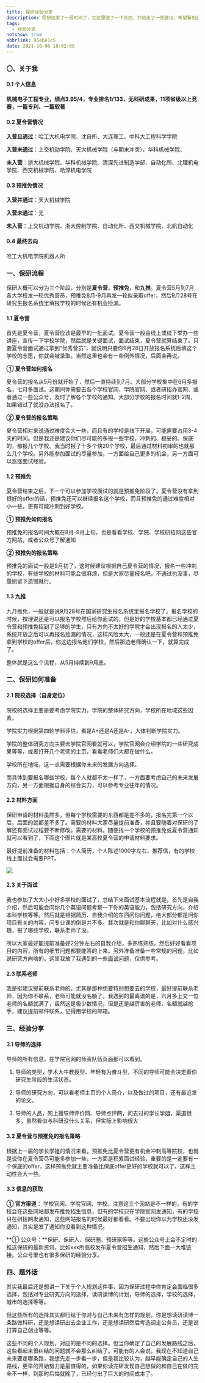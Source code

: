 ```yaml
---
title: 保研经验分享
description: 保研结束了一段时间了，在这里做了一下总结，并给出了一些建议，希望看到此文章的学弟学妹们有所收获。
tags:
  - 经验分享
notshow: true
abbrlink: 95ebe1c5
date: 2021-10-06 18:02:06
---
```


### 〇、关于我

#### 0.1 个人信息

**机械电子工程专业，绩点3.95/4，专业排名1/133，无科研成果，11项省级以上竞赛，一篇专利、一篇软著**

#### 0.2 夏令营情况

**入营且通过**：哈工大机电学院、沈自所、大连理工、中科大工程科学学院

**入营未通过**：上交机动学院、天大机械学院（与期末冲突）、华科机械学院、

**未入营**：浙大机械学院、华科机械学院、清深先进制造学部、自动化所、北理机电学院、西交机械学院、哈深机电学院

#### 0.3 预推免情况

**入营并通过**：天大机械学院

**入营未通过**：无

**未入营**：上交机动学院、浙大控制学院、自动化所、西交机械学院、北航自动化

#### 0.4 最终去向

哈工大机电学院机器人所



### 一、保研流程

保研大概可以分为三个阶段，分别是**夏令营**，**预推免**，和**九推**。夏令营5月到7月各大学校发一轮优秀营员，预推免8月-9月再发一轮拟录取offer，然后9月28号在研究生报名系统里填报学校的时候还有机会捡漏。

#### 1.1 夏令营

首先是夏令营，夏令营应该是最早的一批面试。夏令营一般会线上或线下举办一些讲座，宣传一下学校学院，然后就是关键面试，面试结束，夏令营就算结束了。只要夏令营面试通过拿到“优秀营员”，就说明只要你9月28日开放报名系统后填这个学校的志愿，你就会被录取。当然这里也会有一些例外情况，后面会再说。

**① 夏令营如何报名**

夏令营的报名从5月份就开始了，然后一直持续到7月。大部分学校集中在6月多报名，七月多面试。这期间你需要去各个学校官网、学院官网、或者研招办官网、或者通过一些公众号，及时了解各个学校的通知。大部分学校的报名时间就1-2周，如果错过了就没办法报名了。

**② 夏令营的报名策略**

夏令营相对来说通过难度会大一些，而且有的学校是线下开展，可能需要占用3-4天的时间。但是我还是建议你们尽可能的多报一些学校，冲刺的、稳妥的、保底的，都报几个学校。我当时报了十多个快20个学校，最后通过材料初审的也就那么几个学校。另外能参加面试的尽量参加，一方面给自己更多的机会，另一方面可以涨涨面试经验。

#### 1.2 预推免

夏令营结束之后，下一个可以参加学校面试的就是预推免阶段了。夏令营没有拿到很好的offer的话，预推免还可以继续报名这个学校，而且预推免的通过难度相对小一些，更有可能冲刺到好学校。

**① 预推免如何报名**

预推免的报名时间大概在8月-9月上旬，也是看看学校、学院、学校研招网这些官方网站，或者公众号了解通知

**② 预推免的报名策略**

预推免的面试一般是9月初了，这时候建议根据自己夏令营的情况，报名一些冲刺的学校，有些学校的材料可能会很麻烦，但是大家尽量报名吧，不通过也没事，尽量别留下遗憾就行。

#### 1.3 九推

九月推免，一般就是说9月28号在国家研究生报名系统里报名学校了。报名学校的时候，按理说还是可以报名学校然后给你面试的，但是好的学校基本都已经通过夏令营和预推免招到了足够的学生，只有方向不太好的学院才会出现报名的人太少，系统开放之后可以再报名捡漏的情况，这样风险太大，一般还是在夏令营和预推免拿到学校的offer后，你这边报名他们学校，然后那边老师确认一下，就算完成了。

整体就是这么个流程，从5月持续到9月底。

### 二、保研如何准备

#### 2.1 院校选择（自身定位）

院校的选择主要是要考虑学院实力，学院的整体研究方向，学校所在地域这些因素。

学院实力根据第四轮学科评估，看是A+还是A还是A-，大体判断学院实力。

学院的整体研究方向主要去学院官网看就可以，学院官网会介绍学院的一些研究成果等等，或者打开几个老师的主页，看看老师们大都在做什么。

学校所在地域，这一点需要根据你未来的发展方向选择。

而具体到要报名哪些学校，每个人就都不太一样了，一方面要考虑自己的未来发展方向，另一方面根据自身的综合实力，可以参考专业往年的情况。

#### 2.2 材料方面

保研申请的材料虽然多，但每个学校需要的东西都是差不多的，报名完第一个以后，后面的就都差不多了。需要的材料大家尽量提前准备，并且要随着对保研的了解还有面试过程要不断修改。需要的材料，随便找一个学校的预推免或夏令营通知就可以看到了，下面这个图片就是某高校夏令营的申请材料要求。

最好提前准备的材料包括：个人简历，个人陈述1000字左右，推荐信，有的学校线上面试会需要PPT。

![](https://img-blog.csdnimg.cn/723bd0953c134211891e7cb60912a40e.png?x-oss-process=image/watermark,type_ZHJvaWRzYW5zZmFsbGJhY2s,shadow_50,text_Q1NETiBASGFsZl9B,size_20,color_FFFFFF,t_70,g_se,x_16)

#### 2.3 关于面试

我也参加了大大小小好多学校的面试了，总结下来面试基本流程就是，首先是自我介绍，然后可能会问你几个英语问题考察一下你的英语能力，包括研究方向，介绍本科学校等等。然后就是根据简历、自我介绍的东西问你问题，绝大部分都是问你项目有关的内容，问专业课的倒是并不多。其次就是和你聊聊天，比如对什么感兴趣，报了哪些学校，联系老师了没。

所以大家最好能提前准备好2分钟左右的自我介绍，多熟练熟练。然后好好看看项目的内容，所有的细节问题都要能答的上来。另外准备准备一些常规的问题，比如说研究方向啥的。这里我放了我遇到的一些[面试问题](https://www.mahaofei.com/04_essays/01_experience/01_questions/)，仅供参考。

#### 2.3 联系老师

我是挺建议提前联系老师的，尤其是那种想要特别想要去的学校，最好提前联系老师，因为你不联系，老师可能就没名额了。我遇到的最离谱的是，六月多上交一位老师的名额就满了，虽然这是极少数情况，但是还是越厉害的老师，名额就越抢手，建议提前邮件联系，记得用学校的邮箱。



### 三、经验分享

#### 3.1 导师的选择

导师的所有信息，在学院官网的师资队伍页面都可以看到。

1. 导师的类型，学术大牛教授型、年轻有为奋斗型，不同的导师可能会决定着你研究生阶段的生活状态。

2. 导师的研究方向，可以看老师主页的个人简介，以及做过的项目，还有最近发的论文。
3. 导师的人品，网上搜导师评价网、导师点评网，问去过的学长学姐，渠道很多，虽然看似与科研没什么关系，但实际上影响很大

#### 3.2 夏令营与预推免的报名策略

根据上一届的学长学姐的情况来看，预推免比夏令营更有机会冲刺高等院校，也就是说你在夏令营尽可能多参加一些，一方面是积累面试经验，重要的是一定要有一个保底的offer，这样预推免就主要准备比保底offer更好的学校就可以了，这样主动性会大一些。

#### 3.3 信息的获取

**① 官方渠道**： 学校官网、学院官网、学校。注意这三个网站是不一样的，有的学校会在这些网站都发布推免招生信息，但有的学校只在学院官网发通知，有的学校只在研招网发通知，这些网站报名的时候最好都看看。不要出现你以为学校还没发通知，其实是发了通知你没看到这种情况。

**① 公众号：**保研、保研人、保研圈、预研家等等。这些公众号上会不定时的推送保研的最新资讯，比如xxx所高校发布夏令营招生通知，然后下面一大堆链接。公众号里也有很多保研的经验分享。



### 四、题外话

其实我最后还是想讲一下关于个人规划这件事，因为保研过程中你肯定会面临很多选择，包括对专业研究方向的选择，读研读博的计划，导师的选择，学校的选择，城市的选择等等。

但这些所有的选择其实都归结于你对与自己未来有怎样的规划，你是想读研读博一条路做科研，还是想读研出去企业工作，还是想读研然后考选调走公务员，还是说打算自己创业等等。

这些不同的个人规划，对应的是不同的选择。但当你确定了自己的发展路线之后，这些看起来很纠结的问题就不会那么纠结了。可能有的人会说，我现在不知道自己未来要走哪条路，我想先走一步看一步，但是我比较认为，越早能确定自己的人生路线，更早的开始努力是最值得的，如果你读完研发现自己想做的和自己在做的完全不一样，到那时后悔就晚了，已经付出了巨大的时间成本了。
